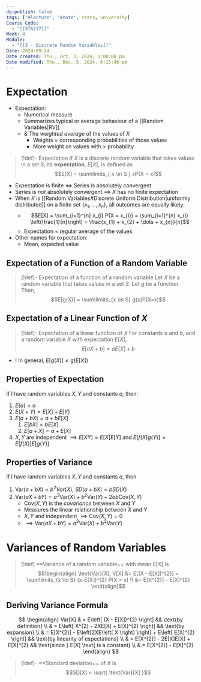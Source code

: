 ```yaml
---
dg-publish: false
tags: ["#lecture", "#note", stats, university]
Course Code:
  - "[[STA237]]"
Week: 4
Module:
  - "[[3 - Discrete Random Variables]]"
Date: 2024-09-24
Date created: Thu., Oct. 3, 2024, 1:08:00 pm
Date modified: Thu., Dec. 5, 2024, 6:15:46 pm
---
```


# Expectation

- Expectation:
    - Numerical measure
    - Summarizes typical or average behaviour of a [[Random Variables|RV]]
    - & The *weighted average* of the values of $X$
        - Weights = corresponding probabilities of those values
        - More weight on values with > probability

> [!def]- Expectation
> If $X$ is a discrete random variable that takes values in a set $S$, its **expectation**, $E[X]$, is defined as $$E[X] = \sum\limits_{ x \in  S } xP(X = x)$$

- Expectation is finite $\iff$ Series is absolutely convergent
- Series is *not* absolutely convergent $\implies$ $X$ has no finite expectation
- When $X$ is [[Random Variables#Discrete Uniform Distribution|uniformly distributed]] on a finite set $\{x_{1}, \dots, x_{n}\}$, all outcomes are equally likely:
    - $$E[X] = \sum_{i=1}^{n} x_{i} P(X = x_{i}) = \sum_{i=1}^{n} x_{i} \left(\frac{1}{n}\right) = \frac{x_{1} + x_{2} + \dots + x_{n}}{n}$$
    - Expectation = regular average of the values
- Other names for expectation:
    - Mean, expected value

## Expectation of a Function of a Random Variable

> [!def]- Expectation of a function of a random variable
> Let $X$ be a random variable that takes values in a set $S$.
> Let $g$ be a function. Then,
> $$E[g(X)] = \sum\limits_{x \in S} g(x)P(X=x)$$

## Expectation of a Linear Function of $X$

> [!def]- Expectation of a linear function of $X$
> For constants $a$ and $b$, and a random variable $X$ with expectation $E[X]$,
> $$E[aX + b] = aE[X] + b$$

- ! In general, $E[g(X)] \neq g(E[X])$

## Properties of Expectation

If I have random variables $X, Y$ and constants $a$, then:

1. $E(a) = a$
2. $E(X + Y) = E[X] + E[Y]$
3. $E(a + bX) = a + bE[X]$
    1. $E[bX] = bE[X]$
    2. $E[a + X] = a + E[X]$
4. $X, Y$ are independent $\implies E[XY] = E[X]E[Y]$ and $E[f(X)g(Y)] = E[f(X)]E[g(Y)]$

## Properties of Variance

If I have random variables $X, Y$ and constants $a$, then

1. $\text{Var}(a + bX) = b^{2} Var(X)$, $SD(a + bX) = bSD(X)$
2. $\text{Var}(aX + bY) = a^{2} \text{Var}(X) + b^{2} \text{Var}(Y) + 2ab \text{Cov}(X, Y)$
    - $\text{Cov}(X,Y)$ is the *covariance* between $X$ and $Y$
    - Measures the linear relationship between $X$ and $Y$
    - $X, Y$ and independent $\implies \text{Cov}(X, Y) = 0$
    - $\implies \text{Var}(aX + bY) = a^{2} \text{Var}(X) + b^{2} \text{Var}(Y)$

# Variances of Random Variables

> [!def] ==Variance of a random variable== with mean $E[X]$ is
> $$\begin{align} \text{Var}[X], V[X] &= E[(X - E[X])^{2}] = \sum\limits_{x \in S} (x-E[X])^{2} P(X = x) \\ &= E[X^{2}] - E[X]^{2} \end{align}$$

## Deriving Variance Formula

$$
\begin{align}
Var[X]  & = E\left[ (X - E[X])^{2} \right] && \text{by definition} \\
 & = E\left[ X^{2} - 2XE[X] + E[X]^{2} \right] && \text{by expansion} \\
 & = E[X^{2}] - E\left[2XE\left[ X \right] \right] + E\left[ E[X]^{2} \right] && \text{by linearity of expectations} \\
 & = E[X^{2}] - 2E[X]E[X] + E[X]^{2} && \text{since } E[X] \text{ is a constant} \\
 & = E[X^{2}] - E[X]^{2}
\end{align}
$$

> [!def]- ==Standard deviation== of $X$ is
> $$SD[X] = \sqrt{ \text{Var}[X] }$$

